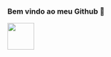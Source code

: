 ### Bem vindo ao meu Github 👋

<img src="https://cdn.jsdelivr.net/gh/devicons/devicon/icons/html5/html5-original-wordmark.svg" width="60px" />
          
          
